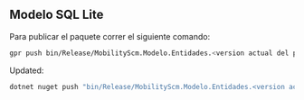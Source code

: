 ## Modelo SQL Lite
Para publicar el paquete correr el siguiente comando:
```bash
gpr push bin/Release/MobilityScm.Modelo.Entidades.<version actual del paquete>.nupkg -k <GITHUB PAT>
```

Updated:
```bash
dotnet nuget push "bin/Release/MobilityScm.Modelo.Entidades.<version actual del paquete>.nupkg" --source "https://nuget.pkg.github.com/procesoseficientes/index.json" -k <GITHUB PAT>
```

